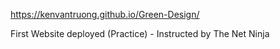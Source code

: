 https://kenvantruong.github.io/Green-Design/

First Website deployed (Practice) - Instructed by The Net Ninja
